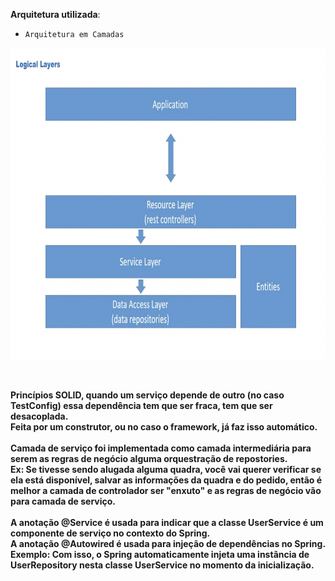 <strong>Arquitetura utilizada</strong>:<br/>
- ```Arquitetura em Camadas```

<img src="../images/arquitetura-em-camadas.png" height="500" width="700" style="margin-bottom: 30px"> <br/>

<strong>
Princípios SOLID, quando um serviço depende de outro (no caso TestConfig)
essa dependência tem que ser fraca, tem que ser desacoplada. <br/>
Feita por um construtor, ou no caso o framework, já faz isso automático.
</strong> <br/>
<br/>
<strong>
Camada de serviço foi implementada como camada intermediária para serem as regras de negócio
alguma orquestração de repostories. <br/>
Ex: Se tivesse sendo alugada alguma quadra, você vai querer verificar se ela está disponível,
salvar as informações da quadra e do pedido, então é melhor a camada de controlador
ser "enxuto" e as regras de negócio vão para camada de serviço.
</strong><br/>
<br/>
<strong>
A anotação @Service é usada para indicar que a classe UserService é um componente de serviço no contexto do Spring.
</strong> <br/>
<strong>
A anotação @Autowired é usada para injeção de dependências no Spring.
Exemplo: Com isso, o Spring automaticamente injeta uma instância de UserRepository nesta classe UserService no momento da inicialização.
</strong>
